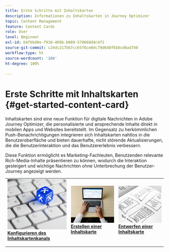 ```yaml
---
title: Erste Schritte mit Inhaltskarten
description: Informationen zu Inhaltskarten in Journey Optimizer
topic: Content Management
feature: Content Cards
role: User
level: Beginner
exl-id: 64f6bd0e-f910-469b-b089-570668d4c4f2
source-git-commit: c24dc217567cc65f8ce0dc79d648f016cd8ad740
workflow-type: ht
source-wordcount: '104'
ht-degree: 100%

---
```


# Erste Schritte mit Inhaltskarten {#get-started-content-card}

Inhaltskarten sind eine neue Funktion für digitale Nachrichten in Adobe Journey Optimizer, die personalisierte und ansprechende Inhalte direkt in mobilen Apps und Websites bereitstellt. Im Gegensatz zu herkömmlichen Push-Benachrichtigungen integrieren sich Inhaltskarten nahtlos in die Benutzeroberfläche und bieten dauerhafte, nicht störende Aktualisierungen, die die Benutzerinteraktion und das Benutzererlebnis verbessern.

Diese Funktion ermöglicht es Marketing-Fachleuten, Benutzenden relevante Rich-Media-Inhalte präsentieren zu können, wodurch die Interaktion gesteigert und wichtige Nachrichten ohne Unterbrechung der Benutzer-Journey angezeigt werden.

<table style="table-layout:fixed"><tr style="border: 0;">
<td>
<a href="content-card-configuration.md">
<img alt="Lead" src="../assets/do-not-localize/sms-config.jpg">
</a>
<div><a href="content-card-configuration.md"><strong>Konfigurieren des Inhaltskartenkanals</strong>
</div>
<p>
</td>
<td>
<a href="create-content-card.md">
<img alt="Gelegentlich" src="../assets/do-not-localize/sms-create.jpeg">
</a>
<div>
<a href="create-content-card.md"><strong>Erstellen einer Inhaltskarte</strong></a>
</div>
<p></td>
<td>
<a href="design-content-card.md">
<img alt="Validierung" src="../assets/do-not-localize/web-design.jpg">
</a>
<div>
<a href="design-content-card.md"><strong>Entwerfen einer Inhaltskarte</strong></a>
</div>
<p>
</td>
</tr></table>
